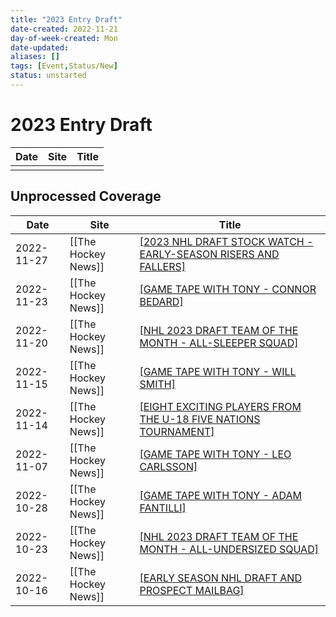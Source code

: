 ```yaml
---
title: "2023 Entry Draft"
date-created: 2022-11-21
day-of-week-created: Mon
date-updated: 
aliases: []
tags: [Event,Status/New]
status: unstarted
---
```


# 2023 Entry Draft
| Date | Site | Title |
| ---- | ---- | ----- |
|      |      |       |



## Unprocessed Coverage
| Date | Site | Title |
| ---- | ---- | ----- |
| 2022-11-27 | [[The Hockey News]] | [[2023 NHL DRAFT STOCK WATCH - EARLY-SEASON RISERS AND FALLERS]](https://thehockeynews.com/news/2023-nhl-draft-stock-watch-early-season-risers-and-fallers) |
| 2022-11-23 | [[The Hockey News]] | [[GAME TAPE WITH TONY - CONNOR BEDARD]](https://thehockeynews.com/video/game-tape-with-tony-featuring-connor-bedard) |
| 2022-11-20 | [[The Hockey News]] | [[NHL 2023 DRAFT TEAM OF THE MONTH - ALL-SLEEPER SQUAD]](https://thehockeynews.com/news/nhl-2023-draft-team-of-the-month-all-sleeper-squad) |
| 2022-11-15 | [[The Hockey News]] | [[GAME TAPE WITH TONY - WILL SMITH]](https://thehockeynews.com/video/game-tape-with-tony-featuring-will-smith) |
| 2022-11-14 | [[The Hockey News]] | [[EIGHT EXCITING PLAYERS FROM THE U-18 FIVE NATIONS TOURNAMENT]](https://thehockeynews.com/news/eight-exciting-players-from-the-u-18-five-nations-tournament) |
| 2022-11-07 | [[The Hockey News]] | [[GAME TAPE WITH TONY - LEO CARLSSON]](https://thehockeynews.com/video/game-tape-with-tony-featuring-leo-carlsson) |
| 2022-10-28 | [[The Hockey News]] | [[GAME TAPE WITH TONY - ADAM FANTILLI]](https://thehockeynews.com/video/game-tape-with-tony-featuring-adam-fantilli) |
| 2022-10-23 | [[The Hockey News]] | [[NHL 2023 DRAFT TEAM OF THE MONTH - ALL-UNDERSIZED SQUAD]](https://thehockeynews.com/news/nhl-2023-draft-team-of-the-month-all-undersized-squad) |
| 2022-10-16 | [[The Hockey News]] | [[EARLY SEASON NHL DRAFT AND PROSPECT MAILBAG]](https://thehockeynews.com/news/early-season-nhl-draft-and-prospect-mailbag) |



